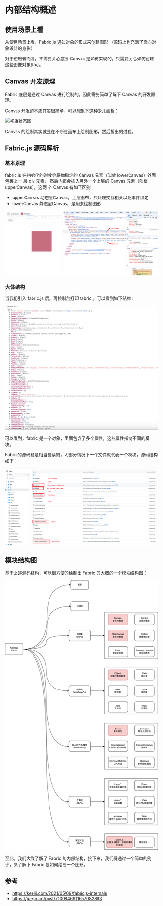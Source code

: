 # 内部结构概述

## 使用场景上看

从使用场景上看，Fabric.js 通过对象的形式来创建图形 （源码上也充满了面向对象设计的身影）

对于使用者而言，不需要关心底层 Canvas 是如何实现的，只需要关心如何创建这些图像对象即可。

## Canvas 开发原理

Fabric 底层是通过 Canvas 进行绘制的，因此需先简单了解下 Canvas 的开发原理。

Canvas 开发的本质其实很简单，可以想象下这种少儿画板：

![初始状态图](./../../public/assets/fabric/1.png)

Canvas 的绘制其实就是在不断在画布上绘制图形，然后擦出的过程。

## Fabric.js 源码解析

### 基本原理

fabric.js 在初始化的时候会将你指定的 Canvas 元素（叫做 lowerCanvas）外面包裹上一 层 div 元素， 然后内部会插入另外一个上层的 Canvas 元素（叫做 upperCanvas），这两 个 Canvas 有如下区别

- upperCanvas 动态层Canvas，上层画布，只处理交互相关以及事件绑定
- lowerCanvas 静态层Canvas，是用来绘制图形

![alt text](./../../public/assets/fabric/4.png)


### 大体结构

当我们引入 fabric.js 后，再控制台打印 fabric ，可以看到如下结构：

![初始状态图](./../../public/assets/fabric/2.png)

可以看到，fabric 是一个对象，里面包含了多个属性，这些属性指向不同的模块。

Fabric的源码也是相当易读的，大部分情况下一个文件就代表一个模块，源码结构如下：

![alt text](./../../public/assets/fabric/5.png)


## 模块结构图

基于上述源码结构，可以很方便的绘制出 Fabric 的大概的一个模块结构图：

![alt text](./../../public/assets/fabric/6.png)

至此，我们大致了解了 Fabric 的内部结构，接下来，我们将通过一个简单的例子，来了解下 Fabric 是如何绘制一个图形。


## 参考
- https://keelii.com/2021/05/09/fabricjs-internals
- https://juejin.cn/post/7100846911657082893
